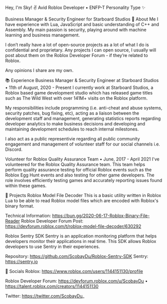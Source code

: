 Hey, I'm Sky! ✌️
Avid Roblox Developer • ENFP-T Personality Type ✨

Business Manager & Security Engineer for Starboard Studios
🍕 About Me
I have experience with Lua, JavaScript and basic understanding of C++ and Assembly. My main passion is security, playing around with machine learning and business management.

I don’t really have a lot of open-source projects as a lot of what I do is confidential and proprietary. Any projects I can open source, I usually will post about them on the Roblox Developer Forum - if they’re related to Roblox.

Any opinions I share are my own.

📚 Experience
Business Manager & Security Engineer at Starboard Studios • 11th of August, 2020 - Present
I currently work at Starboard Studios, a Roblox based game development studio which has released game titles such as The Wild West with over 141M+ visits on the Roblox platform.

My responsibilities include programming (i.e. anti-cheat and abuse systems, security patches, bug fixing, etc), acting as a liaison between the development staff and management, generating statistics reports regarding developer analytics to make business decisions and developing and maintaining development schedules to reach internal milestones.

I also act as a public representivie regarding all public community engagement and management of volunteer staff for our social channels i.e. Discord.

Volunteer for Roblox Quality Assurance Team • June, 2017 - April 2021
I've volunteered for the Roblox Quality Assurance team. This team helps perform quality assurance testing for official Roblox events such as the Roblox Egg Hunt events and also testing for other game developers. The role involves efficiently testing games and accurately reporting issues found within these games.

🚀 Projects
Roblox Model File Decoder
This is a basic utility written in Roblox Lua to be able to read Roblox model files which are encoded with Roblox's binary format.

Technical Information: https://bun.gg/2020-06-17-Roblox-Binary-File-Reader
Roblox Developer Forum Post: https://devforum.roblox.com/t/roblox-model-file-decoder/630292

Roblox Sentry SDK
Sentry is an application monitoring platform that helps developers monitor their applications in real time. This SDK allows Roblox developers to use Sentry in their experiences.

Repository: https://github.com/ScobayDu/Roblox-Sentry-SDK
Sentry: https://sentry.io

💬 Socials
 Roblox: https://www.roblox.com/users/1144151130/profile

 Roblox Developer Forum: https://devforum.roblox.com/u/ScobayDu • https://talent.roblox.com/creators/1144151130

 Twitter: https://twitter.com/ScobayDu_



